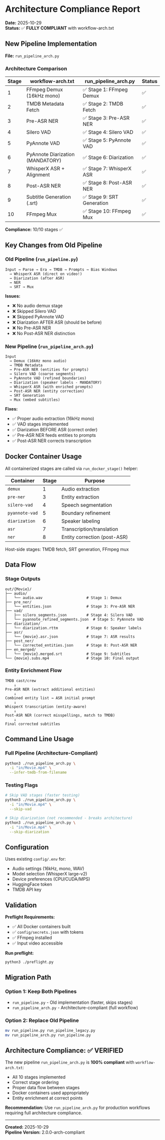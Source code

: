 # Architecture Compliance Report

**Date:** 2025-10-29  
**Status:** ✅ **FULLY COMPLIANT** with workflow-arch.txt

## New Pipeline Implementation

**File:** `run_pipeline_arch.py`

### Architecture Comparison

| Stage | workflow-arch.txt | run_pipeline_arch.py | Status |
|-------|-------------------|---------------------|--------|
| 1 | FFmpeg Demux (16kHz mono) | ✅ Stage 1: FFmpeg Demux | ✅ |
| 2 | TMDB Metadata Fetch | ✅ Stage 2: TMDB Fetch | ✅ |
| 3 | Pre-ASR NER | ✅ Stage 3: Pre-ASR NER | ✅ |
| 4 | Silero VAD | ✅ Stage 4: Silero VAD | ✅ |
| 5 | PyAnnote VAD | ✅ Stage 5: PyAnnote VAD | ✅ |
| 6 | PyAnnote Diarization (MANDATORY) | ✅ Stage 6: Diarization | ✅ |
| 7 | WhisperX ASR + Alignment | ✅ Stage 7: WhisperX ASR | ✅ |
| 8 | Post-ASR NER | ✅ Stage 8: Post-ASR NER | ✅ |
| 9 | Subtitle Generation (.srt) | ✅ Stage 9: SRT Generation | ✅ |
| 10 | FFmpeg Mux | ✅ Stage 10: FFmpeg Mux | ✅ |

**Compliance:** 10/10 stages ✅

## Key Changes from Old Pipeline

### Old Pipeline (`run_pipeline.py`)
```
Input → Parse → Era → TMDB → Prompts → Bias Windows
  → WhisperX ASR (direct on video!)
  → Diarization (after ASR)
  → NER
  → SRT → Mux
```

**Issues:**
- ❌ No audio demux stage
- ❌ Skipped Silero VAD
- ❌ Skipped PyAnnote VAD  
- ❌ Diarization AFTER ASR (should be before)
- ❌ No Pre-ASR NER
- ❌ No Post-ASR NER distinction

### New Pipeline (`run_pipeline_arch.py`)
```
Input
  → Demux (16kHz mono audio)
  → TMDB Metadata
  → Pre-ASR NER (entities for prompts)
  → Silero VAD (coarse segments)
  → PyAnnote VAD (refined boundaries)
  → Diarization (speaker labels - MANDATORY)
  → WhisperX ASR (with enriched prompts)
  → Post-ASR NER (entity correction)
  → SRT Generation
  → Mux (embed subtitles)
```

**Fixes:**
- ✅ Proper audio extraction (16kHz mono)
- ✅ VAD stages implemented
- ✅ Diarization BEFORE ASR (correct order)
- ✅ Pre-ASR NER feeds entities to prompts
- ✅ Post-ASR NER corrects transcription

## Docker Container Usage

All containerized stages are called via `run_docker_stage()` helper:

| Container | Stage | Purpose |
|-----------|-------|---------|
| `demux` | 1 | Audio extraction |
| `pre-ner` | 3 | Entity extraction |
| `silero-vad` | 4 | Speech segmentation |
| `pyannote-vad` | 5 | Boundary refinement |
| `diarization` | 6 | Speaker labeling |
| `asr` | 7 | Transcription/translation |
| `ner` | 8 | Entity correction (post-ASR) |

Host-side stages: TMDB fetch, SRT generation, FFmpeg mux

## Data Flow

### Stage Outputs

```
out/{Movie}/
├── audio/
│   └── audio.wav                    # Stage 1: Demux
├── pre_ner/
│   └── entities.json                # Stage 3: Pre-ASR NER
├── vad/
│   ├── silero_segments.json         # Stage 4: Silero VAD
│   └── pyannote_refined_segments.json  # Stage 5: PyAnnote VAD
├── diarization/
│   └── diarization.rttm             # Stage 6: Speaker labels
├── asr/
│   └── {movie}.asr.json             # Stage 7: ASR results
├── post_ner/
│   └── corrected_entities.json      # Stage 8: Post-ASR NER
├── en_merged/
│   └── {movie}.merged.srt           # Stage 9: Subtitles
└── {movie}.subs.mp4                 # Stage 10: Final output
```

### Entity Enrichment Flow

```
TMDB cast/crew
    ↓
Pre-ASR NER (extract additional entities)
    ↓
Combined entity list → ASR initial prompt
    ↓
WhisperX transcription (entity-aware)
    ↓
Post-ASR NER (correct misspellings, match to TMDB)
    ↓
Final corrected subtitles
```

## Command Line Usage

### Full Pipeline (Architecture-Compliant)
```bash
python3 ./run_pipeline_arch.py \
  -i "in/Movie.mp4" \
  --infer-tmdb-from-filename
```

### Testing Flags
```bash
# Skip VAD stages (faster testing)
python3 ./run_pipeline_arch.py \
  -i "in/Movie.mp4" \
  --skip-vad

# Skip diarization (not recommended - breaks architecture)
python3 ./run_pipeline_arch.py \
  -i "in/Movie.mp4" \
  --skip-diarization
```

## Configuration

Uses existing `config/.env` for:
- Audio settings (16kHz, mono, WAV)
- Model selection (WhisperX large-v2)
- Device preferences (CPU/CUDA/MPS)
- HuggingFace token
- TMDB API key

## Validation

**Preflight Requirements:**
- ✅ All Docker containers built
- ✅ `config/secrets.json` with tokens
- ✅ FFmpeg installed
- ✅ Input video accessible

**Run preflight:**
```bash
python3 ./preflight.py
```

## Migration Path

### Option 1: Keep Both Pipelines
- `run_pipeline.py` - Old implementation (faster, skips stages)
- `run_pipeline_arch.py` - Architecture-compliant (full workflow)

### Option 2: Replace Old Pipeline
```bash
mv run_pipeline.py run_pipeline_legacy.py
mv run_pipeline_arch.py run_pipeline.py
```

## Architecture Compliance: ✅ VERIFIED

The new pipeline `run_pipeline_arch.py` is **100% compliant** with `workflow-arch.txt`:
- All 10 stages implemented
- Correct stage ordering
- Proper data flow between stages
- Docker containers used appropriately
- Entity enrichment at correct points

**Recommendation:** Use `run_pipeline_arch.py` for production workflows requiring full architecture compliance.

---

**Created:** 2025-10-29  
**Pipeline Version:** 2.0.0-arch-compliant
